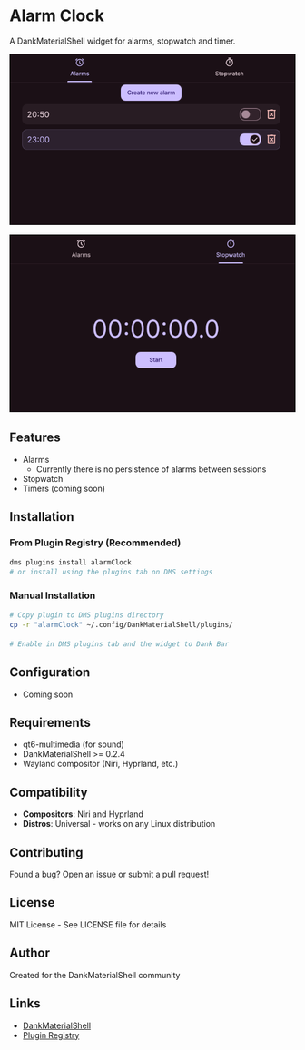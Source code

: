 # Alarm Clock

A DankMaterialShell widget for alarms, stopwatch and timer.

![Alarms screenshot](alarms.png)

![Stopwatch screenshot](stopwatch.png)

## Features

- Alarms
    - Currently there is no persistence of alarms between sessions
- Stopwatch
- Timers (coming soon)

## Installation

### From Plugin Registry (Recommended)
```bash
dms plugins install alarmClock
# or install using the plugins tab on DMS settings
```

### Manual Installation
```bash
# Copy plugin to DMS plugins directory
cp -r "alarmClock" ~/.config/DankMaterialShell/plugins/

# Enable in DMS plugins tab and the widget to Dank Bar
```

## Configuration

- Coming soon

## Requirements

- qt6-multimedia (for sound)
- DankMaterialShell >= 0.2.4
- Wayland compositor (Niri, Hyprland, etc.)

## Compatibility

- **Compositors**: Niri and Hyprland
- **Distros**: Universal - works on any Linux distribution

## Contributing

Found a bug? Open an issue or submit a pull request!

## License

MIT License - See LICENSE file for details

## Author

Created for the DankMaterialShell community

## Links

- [DankMaterialShell](https://github.com/AvengeMedia/DankMaterialShell)
- [Plugin Registry](https://github.com/AvengeMedia/dms-plugin-registry)
